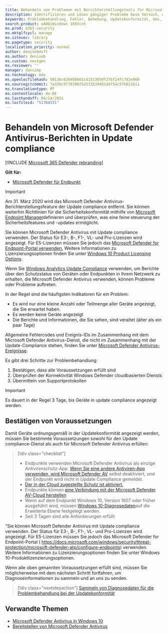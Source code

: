 ```yaml
---
title: Behandeln von Problemen mit Berichterstellungstools für Microsoft Defender AV
description: Identifizieren und Lösen gängiger Probleme beim Versuch, den Status des Microsoft Defender AV-Schutzes in Update Compliance zu melden
keywords: Problembehandlung, Fehler, Behebung, Updatekonformität, Oms, Monitor, Bericht, Microsoft Defender AV
search.product: eADQiWindows 10XVcnh
ms.prod: m365-security
ms.mktglfcycl: manage
ms.sitesec: library
ms.pagetype: security
localization_priority: normal
author: denisebmsft
ms.author: deniseb
ms.custom: nextgen
ms.reviewer: ''
manager: dansimp
ms.technology: mde
ms.openlocfilehash: 50136c620450861c41513650f27bf24fc782e968
ms.sourcegitcommit: 7a339c9f7039825d131b39481ddf54c57b021b11
ms.translationtype: MT
ms.contentlocale: de-DE
ms.lasthandoff: 04/14/2021
ms.locfileid: "51764531"
---
```

# <a name="troubleshoot-microsoft-defender-antivirus-reporting-in-update-compliance"></a>Behandeln von Microsoft Defender Antivirus-Berichten in Update compliance

[!INCLUDE [Microsoft 365 Defender rebranding](../../includes/microsoft-defender.md)]


**Gilt für:**

- [Microsoft Defender für Endpunkt](/microsoft-365/security/defender-endpoint/)

> [!IMPORTANT]
> Am 31. März 2020 wird das Microsoft Defender Antivirus-Berichterstellungsfeature der Update compliance entfernt. Sie können weiterhin Richtlinien für die Sicherheitskonformität mithilfe von [Microsoft Endpoint Manager](https://www.microsoft.com/microsoft-365/microsoft-endpoint-manager)definieren und überprüfen, was eine feine steuerung der Sicherheitsfeatures und -updates ermöglicht.

Sie können Microsoft Defender Antivirus mit Update compliance verwenden. Der Status für E3-, B-, F1-, VL- und Pro-Lizenzen wird angezeigt. Für E5-Lizenzen müssen Sie jedoch das [Microsoft Defender for Endpoint-Portal verwenden.](/windows/security/threat-protection/microsoft-defender-atp/configure-endpoints) Weitere Informationen zu Lizenzierungsoptionen finden Sie unter [Windows 10 Product Licensing Options](https://www.microsoft.com/licensing/product-licensing/windows10.aspx).

Wenn Sie [Windows Analytics Update Compliance](/windows/deployment/update/update-compliance-using#wdav-assessment) verwenden, um Berichte über den Schutzstatus von Geräten oder Endpunkten in Ihrem Netzwerk zu erhalten, die Microsoft Defender Antivirus verwenden, können Probleme oder Probleme auftreten.

In der Regel sind die häufigsten Indikatoren für ein Problem:
- Es wird nur eine kleine Anzahl oder Teilmenge aller Geräte angezeigt, die Sie erwartet haben.
- Es werden keine Geräte angezeigt
- Die Berichte und Informationen, die Sie sehen, sind veraltet (älter als ein paar Tage)

Allgemeine Fehlercodes und Ereignis-IDs im Zusammenhang mit dem Microsoft Defender Antivirus-Dienst, die nicht im Zusammenhang mit der Update-Compliance stehen, finden Sie unter [Microsoft Defender Antivirus-Ereignisse](troubleshoot-microsoft-defender-antivirus.md). 

Es gibt drei Schritte zur Problembehandlung:

1. Bestätigen, dass alle Voraussetzungen erfüllt sind
2. Überprüfen der Konnektivität Windows Defender cloudbasierten Diensts
3. Übermitteln von Supportprotokollen

>[!IMPORTANT]
>Es dauert in der Regel 3 Tage, bis Geräte in update compliance angezeigt werden.


## <a name="confirm-prerequisites"></a>Bestätigen von Voraussetzungen

Damit Geräte ordnungsgemäß in der Updatekonformität angezeigt werden, müssen Sie bestimmte Voraussetzungen sowohl für den Update compliance-Dienst als auch für Microsoft Defender Antivirus erfüllen:

>[!div class="checklist"]
>- Endpunkte verwenden Microsoft Defender Antivirus als einzige Antivirenschutz-App. [Wenn Sie eine andere Antiviren-App verwenden, wird Microsoft Defender AV](microsoft-defender-antivirus-compatibility.md) selbst deaktiviert, und der Endpunkt wird nicht in Update Compliance gemeldet.
> - [Der in der Cloud zugestellte Schutz ist aktiviert.](enable-cloud-protection-microsoft-defender-antivirus.md)
> - Endpunkte können [eine Verbindung mit der Microsoft Defender AV-Cloud herstellen](configure-network-connections-microsoft-defender-antivirus.md#validate-connections-between-your-network-and-the-cloud)
> - Wenn auf dem Endpunkt Windows 10, Version 1607 oder früher ausgeführt wird, müssen [Windows 10-Diagnosedaten](/windows/configuration/configure-windows-diagnostic-data-in-your-organization#enhanced-level)auf die Erweiterte Ebene festgelegt werden.
> - Seit 3 Tagen sind alle Anforderungen erfüllt

"Sie können Microsoft Defender Antivirus mit Update compliance verwenden. Der Status für E3-, B-, F1-, VL- und Pro-Lizenzen wird angezeigt. Für E5-Lizenzen müssen Sie jedoch das Microsoft Defender for Endpoint-Portal ( https://docs.microsoft.com/windows/security/threat-protection/microsoft-defender-atp/configure-endpoints) verwenden. Weitere Informationen zu Lizenzierungsoptionen finden Sie unter Windows 10-Produktlizenzierungsoptionen.

Wenn alle oben genannten Voraussetzungen erfüllt sind, müssen Sie möglicherweise mit dem nächsten Schritt fortfahren, um Diagnoseinformationen zu sammeln und an uns zu senden.

> [!div class="nextstepaction"]
> [Sammeln von Diagnosedaten für die Problembehandlung bei der Updatekonformität](collect-diagnostic-data.md)  

## <a name="related-topics"></a>Verwandte Themen

- [Microsoft Defender Antivirus in Windows 10](microsoft-defender-antivirus-in-windows-10.md)
- [Bereitstellen von Microsoft Defender Antivirus](deploy-manage-report-microsoft-defender-antivirus.md)